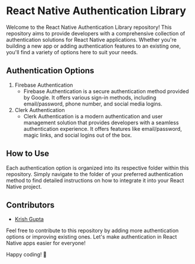 # React Native Authentication Library

Welcome to the React Native Authentication Library repository! This repository aims to provide developers with a comprehensive collection of authentication solutions for React Native applications. Whether you're building a new app or adding authentication features to an existing one, you'll find a variety of options here to suit your needs.

## Authentication Options

1. Firebase Authentication
   - Firebase Authentication is a secure authentication method provided by Google. It offers various sign-in methods, including email/password, phone number, and social media logins.
2. Clerk Authentication
   - Clerk Authentication is a modern authentication and user management solution that provides developers with a seamless authentication experience. It offers features like email/password, magic links, and social logins out of the box.

## How to Use

Each authentication option is organized into its respective folder within this repository. Simply navigate to the folder of your preferred authentication method to find detailed instructions on how to integrate it into your React Native project.

## Contributors

- [Krish Gupta](https://github.com/Kr1sh-gupta)

Feel free to contribute to this repository by adding more authentication options or improving existing ones. Let's make authentication in React Native apps easier for everyone!

Happy coding! 🚀

